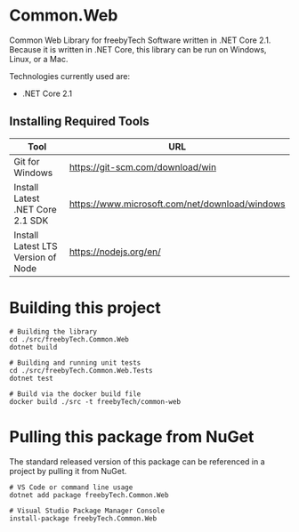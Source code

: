 # Common.Web
Common Web Library for freebyTech Software written in .NET Core 2.1. Because it is written in .NET Core, this library can be run on Windows, Linux, or a Mac.

Technologies currently used are:

* .NET Core 2.1

## Installing Required Tools
| Tool                               | URL                                              |
| ---------------------------------- | ------------------------------------------------ |
| Git for Windows                    | https://git-scm.com/download/win                 |
| Install Latest .NET Core 2.1 SDK   | https://www.microsoft.com/net/download/windows   |
| Install Latest LTS Version of Node | https://nodejs.org/en/                           |


# Building this project
```
# Building the library
cd ./src/freebyTech.Common.Web
dotnet build

# Building and running unit tests
cd ./src/freebyTech.Common.Web.Tests
dotnet test

# Build via the docker build file
docker build ./src -t freebyTech/common-web
```

# Pulling this package from NuGet
The standard released version of this package can be referenced in a project by pulling it from NuGet.
```
# VS Code or command line usage
dotnet add package freebyTech.Common.Web

# Visual Studio Package Manager Console
install-package freebyTech.Common.Web
```